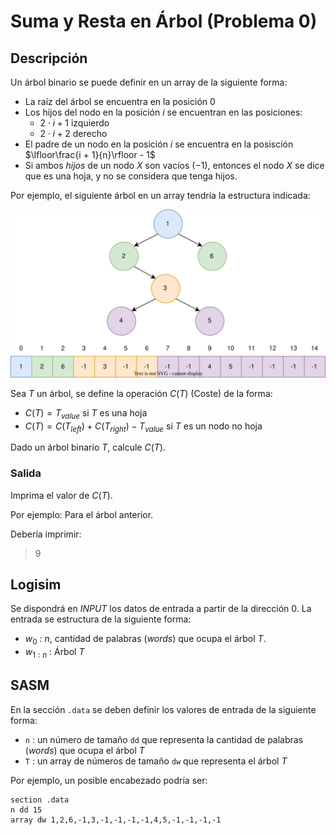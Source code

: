 # Suma y Resta en Árbol (Problema 0)

## Descripción

Un árbol binario se puede definir en un array de la siguiente forma:

- La raíz del árbol se encuentra en la posición $0$
- Los hijos del nodo en la posición $i$ se encuentran en las posiciones:
    - $2 \cdot i + 1$ izquierdo
    - $2 \cdot i + 2$ derecho
- El padre de un nodo en la posición $i$ se encuentra en la posisción $\lfloor\frac{i + 1}{n}\rfloor - 1$
- Si ambos *hijos* de un nodo $X$ son vacíos ($-1$), entonces el nodo $X$ se dice que es una hoja, y no se considera que tenga hijos.

Por ejemplo, el siguiente árbol en un array tendría la estructura indicada:  

![Problema 60 ()](/img/arbol.svg)  

Sea $T$ un árbol, se define la operación $C(T)$ (Coste) de la forma:
- $C(T) = T_{value}$ si $T$ es una hoja
- $C(T) = C(T_{left}) + C(T_{right}) - T_{value}$ si $T$ es un nodo no hoja

Dado un árbol binario $T$, calcule $C(T)$.

### Salida

Imprima el valor de $C(T)$.

Por ejemplo: Para el árbol anterior.

Debería imprimir:

> 9

## Logisim

Se dispondrá en *INPUT* los datos de entrada a partir de la dirección $0$. La entrada se estructura de la siguiente forma:

- $w_0$ : $n$, cantidad de palabras (*words*) que ocupa el árbol $T$.
- $w_{1:n}$ : Árbol $T$

## SASM

En la sección `.data` se deben definir los valores de entrada de la siguiente forma:

- `n` : un número de tamaño `dd` que representa la cantidad de palabras (*words*) que ocupa el árbol $T$
- `T` : un array de números de tamaño `dw` que representa el árbol $T$

Por ejemplo, un posible encabezado podría ser:

```
section .data
n dd 15
array dw 1,2,6,-1,3,-1,-1,-1,-1,4,5,-1,-1,-1,-1
```
